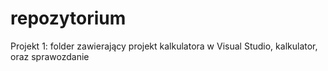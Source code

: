 # repozytorium
Projekt 1: folder zawierający projekt kalkulatora w Visual Studio, kalkulator, oraz sprawozdanie
